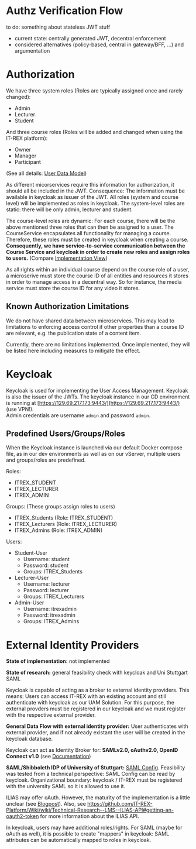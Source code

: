 # Authz Verification Flow

to do: something about stateless JWT stuff

- current state: centrally generated JWT, decentral enforcement
- considered alternatives (policy-based, central in gateway/BFF, ...) and argumentation

# Authorization

We have three system roles (Roles are typically assigned once and rarely changed):

- Admin
- Lecturer
- Student

And three course roles (Roles will be added and changed when using the IT-REX platform):

- Owner
- Manager
- Participant

(See all details: [User Data Model](Application-Architecture--Data-Model--User))

As different micorservices require this information for authorization, it should all be included in the JWT. Consequence: The information must be available in keycloak as issuer of the JWT. All roles (system and course level) will be implemented as roles in keycloak. The system-level roles are static: there will be only admin, lecturer and student.

The course-level roles are dynamic: For each course, there will be the above mentioned three roles that can then be assigned to a user. The CourseService encapsulates all functionality for managing a course. Therefore, these roles must be created in keycloak when creating a course. **Consequently, we have service-to-service communication between the Course Service and keycloak in order to create new roles and assign roles to users.** (Compare [Implementation View](./Application-Architecture--Implementation-View#course-service))

As all rights within an individual course depend on the course role of a user, a microserive must store the course ID of all entities and resources it stores in order to manage access in a decentral way. So for instance, the media service must store the course ID for any video it stores.

## Known Authorization Limitations

We do not have shared data between microservices. This may lead to limitations to enforcing access control if other properties than a course ID are relevant, e.g. the publication state of a content item.

Currently, there are no limitations implemented. Once implemented, they will be listed here including measures to mitigate the effect.

# Keycloak

Keycloak is used for implementing the User Access Management. Keycloak is also the issuer of the JWTs.
The keycloak instance in our CD environment is running at [https://129.69.217.173:9443/](https://129.69.217.173:9443/) (use VPN!).  
Admin credentials are username `admin` and password `admin`.

## Predefined Users/Groups/Roles

When the Keycloak instance is launched via our default Docker compose file, as in our dev environments as well as on our vServer, multiple users and groups/roles are predefined.

Roles:

- ITREX_STUDENT
- ITREX_LECTURER
- ITREX_ADMIN

Groups: (These groups assign roles to users)

- ITREX_Students (Role: ITREX_STUDENT)
- ITREX_Lecturers (Role: ITREX_LECTURER)
- ITREX_Admins (Role: ITREX_ADMIN)

Users:

- Student-User
  - Username: student
  - Password: student
  - Groups: ITREX_Students
- Lecturer-User
  - Username: lecturer
  - Password: lecturer
  - Groups: ITREX_Lecturers
- Admin-User
  - Username: itrexadmin
  - Password: itrexadmin
  - Groups: ITREX_Admins

# External Identity Providers

**State of implementation:** not implemented

**State of research:** general feasibility check with keycloak and Uni Stuttgart SAML

Keycloak is capable of acting as a broker to external identity providers. This means: Users can access IT-REX with an existing account and still authenticate with keycloak as our UAM Solution. For this purpose, the external provders must be registered in our keycloak and we must register with the respective external provider.

**General Data Flow with external identity provider:** User authenticates with external provider, and if not already existant the user will be created in the keycloak database.

Keycloak can act as Identity Broker for: **SAMLv2.0, oAuthv2.0, OpenID Connect v1.0** (see [Documentation](https://www.keycloak.org/docs/latest/server_admin/index.html#_identity_broker))

**SAML/Shibboleth IDP of University of Stuttgart:** [SAML Config](https://idp.uni-stuttgart.de/idp/shibboleth). Feasibility was tested from a technical perspective: SAML Config can be read by keycloak. Organizational boundary: keycloak / IT-REX must be registered with the university SAML so it is allowed to use it.

ILIAS may offer oAuth. However, the maturity of the implementation is a little unclear (see [Blogpost](https://docu.ilias.de/goto_docu_wiki_wpage_3521_1357.html)). Also, see https://github.com/IT-REX-Platform/Wiki/wiki/Technical-Research--LMS--ILIAS-API#getting-an-oauth2-token for more information about the ILIAS API.

In keycloak, users may have additional roles/rights. For SAML (maybe for oAuth as well), it is possible to create "mappers" in keycloak: SAML attributes can be automatically mapped to roles in keycloak.
